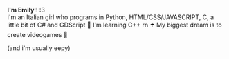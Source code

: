 **I'm Emily**!! :3  
I'm an Italian girl who programs in Python, HTML/CSS/JAVASCRIPT, C, a little bit of C# and GDScript 🐙
I'm learning C++ rn ☂️
My biggest dream is to create videogames 🩷

(and i'm usually eepy)
<!---
imEmilyy/imEmilyy is a ✨ special ✨ repository because its `README.md` (this file) appears on your GitHub profile.
You can click the Preview link to take a look at your changes.
--->
